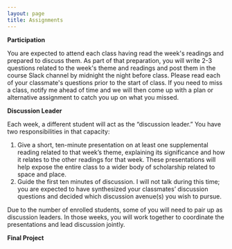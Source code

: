 ```yaml
---
layout: page
title: Assignments
---
```


**Participation**

You are expected to attend each class having read the week's readings and prepared to discuss them. As part of that preparation, you will write 2-3 questions related to the week's theme and readings and post them in the course Slack channel by midnight the night before class. Please read each of your classmate's questions prior to the start of class. If you need to miss a class, notify me ahead of time and we will then come up with a plan or alternative assignment to catch you up on what you missed.

**Discussion Leader**

Each week, a different student will act as the “discussion leader.” You have two responsibilities in that capacity:
1. Give a short, ten-minute presentation on at least one supplemental reading related to that week’s theme, explaining its significance and how it relates to the other readings for that week. These presentations will help expose the entire class to a wider body of scholarship related to space and place. 
2. Guide the first ten minutes of discussion. I will not talk during this time; you are expected to have synthesized your classmates’ discussion questions and decided which discussion avenue(s) you wish to pursue. 

Due to the number of enrolled students, some of you will need to pair up as discussion leaders. In those weeks, you will work together to coordinate the presentations and lead discussion jointly. 

**Final Project**

